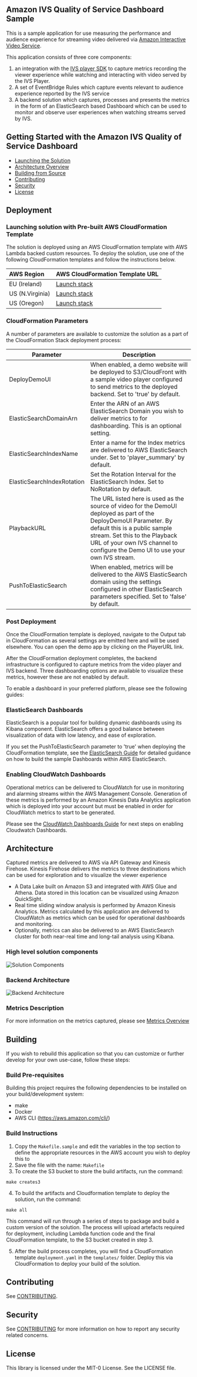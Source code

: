 ## Amazon IVS Quality of Service Dashboard Sample

This is a sample application for use measuring the performance and audience experience for streaming video delivered via [Amazon Interactive Video Service](https://aws.amazon.com/ivs/).

This application consists of three core components:

1. an integration with the [IVS player SDK](https://docs.aws.amazon.com/ivs/latest/userguide/SWPG.html) to capture metrics recording the viewer experience while watching and interacting with video served by the IVS Player. 
2. A set of EventBridge Rules which capture events relevant to audience experience reported by the IVS service
3. A backend solution which captures, processes and presents the metrics in the form of an ElasticSearch based Dashboard which can be used to monitor and observe user experiences when watching streams served by IVS. 

## Getting Started with the Amazon IVS Quality of Service Dashboard

* [Launching the Solution](#Deployment)
* [Architecture Overview](#Architecture)
* [Building from Source](#Building)
* [Contributing](#Contributing)
* [Security](#Security)
* [License](#License)

## Deployment

### Launching solution with Pre-built AWS CloudFormation Template

The solution is deployed using an AWS CloudFormation template with AWS Lambda backed custom resources. To deploy the solution, use one of the following CloudFormation templates and follow the instructions below.

| AWS Region | AWS CloudFormation Template URL |
|:-----------|:----------------------------|
| EU (Ireland) |<a href="https://console.aws.amazon.com/cloudformation/home?region=eu-west-1#/stacks/new?stackName=ivsqos&templateURL=https%3A%2F%2Fivsqos-github-templates-eu-west-1.s3-eu-west-1.amazonaws.com%2Fqos%2Fv0.4%2Ftemplates%2Fdeployment.yaml" target="_blank">Launch stack</a> |
| US (N.Virginia) |<a href="https://console.aws.amazon.com/cloudformation/home?region=us-east-1#/stacks/new?stackName=ivsqos&templateURL=https%3A%2F%2Fivsqos-github-templates-us-east-1.s3.amazonaws.com%2Fqos%2Fv0.4%2Ftemplates%2Fdeployment.yaml" target="_blank">Launch stack</a> |
| US (Oregon) |<a href="https://console.aws.amazon.com/cloudformation/home?region=us-west-2#/stacks/new?stackName=ivsqos&templateURL=https%3A%2F%2Fivsqos-github-templates-us-west-2.s3-us-west-2.amazonaws.com%2Fqos%2Fv0.4%2Ftemplates%2Fdeployment.yaml" target="_blank">Launch stack</a> |

### CloudFormation Parameters

A number of parameters are available to customize the solution as a part of the CloudFormation Stack deployment process:

| Parameter | Description |
|---|---|
| DeployDemoUI | When enabled, a demo website will be deployed to S3/CloudFront with a sample video player configured to send metrics to the deployed backend. Set to 'true' by default. |
| ElasticSearchDomainArn | Enter the ARN of an AWS ElasticSearch Domain you wish to deliver metrics to for dashboarding. This is an optional setting. |
| ElasticSearchIndexName | Enter a name for the Index metrics are delivered to AWS ElasticSearch under. Set to 'player_summary' by default. | 
| ElasticSearchIndexRotation | Set the Rotation Interval for the ElasticSearch Index. Set to NoRotation by default. | 
| PlaybackURL | The URL listed here is used as the source of video for the DemoUI deployed as part of the DeployDemoUI Parameter. By default this is a public sample stream. Set this to the Playback URL of your own IVS channel to configure the Demo UI to use your own IVS stream. | 
| PushToElasticSearch | When enabled, metrics will be delivered to the AWS ElasticSearch domain using the settings configured in other ElasticSearch parameters specified. Set to 'false' by default. |

### Post Deployment

Once the CloudFormation template is deployed, navigate to the Output tab in CloudFormation as several settings are emitted here and will be used elsewhere. You can open the demo app by clicking on the PlayerURL link.

After the CloudFormation deployment completes, the backend infrastructure is configured to capture metrics from the video player and IVS backend. Three dashboarding options are available to visualize these metrics, however these are not enabled by default. 

To enable a dashboard in your preferred platform, please see the following guides:

### ElasticSearch Dashboards

ElasticSearch is a popular tool for building dynamic dashboards using its Kibana component. ElasticSearch offers a good balance between visualization of data with low latency, and ease of exploration. 

If you set the PushToElasticSearch parameter to 'true' when deploying the CloudFormation template, see the [ElasticSearch Guide](./docs/elasticsearch.md) for detailed guidance on how to build the sample Dashboards within AWS ElasticSearch. 


### Enabling CloudWatch Dashboards

Operational metrics can be delivered to CloudWatch for use in monitoring and alarming streams within the AWS Management Console. Generation of these metrics is performed by an Amazon Kinesis Data Analytics application which is deployed into your account but must be enabled in order for CloudWatch metrics to start to be generated. 

Please see the [CloudWatch Dashboards Guide](./docs/cloudwatch-dashboards.md) for next steps on enabling Cloudwatch Dashboards. 




## Architecture

Captured metrics are delivered to AWS via API Gateway and Kinesis Firehose. Kinesis Firehose delivers the metrics to three destinations which can be used for exploration and to visualize the viewer experience

* A Data Lake built on Amazon S3 and integrated with AWS Glue and Athena. Data stored in this location can be visualized using Amazon QuickSight.
* Real time sliding window analysis is performed by Amazon Kinesis Analytics. Metrics calculated by this application are delivered to CloudWatch as metrics which can be used for operational dashboards and monitoring.
* Optionally, metrics can also be delivered to an AWS ElasticSearch cluster for both near-real time and long-tail analysis using Kibana.

### High level solution components
![Solution Components](./docs/images/solution_components.png)

### Backend Architecture
![Backend Architecture](./docs/images/qos_architecture.jpg)

### Metrics Description

For more information on the metrics captured, please see [Metrics Overview](./docs/metrics-overview.md)

## Building

If you wish to rebuild this application so that you can customize or further develop for your own use-case, follow these steps:

### Build Pre-requisites

Building this project requires the following dependencies to be installed on your build/development system:

- make
- Docker
- AWS CLI (https://aws.amazon.com/cli/)

### Build Instructions

1. Copy the ``Makefile.sample`` and edit the variables in the top section to define the appropriate resources in the AWS account you wish to deploy this to
2. Save the file with the name: ``Makefile``
3. To create the S3 bucket to store the build artifacts, run the command:

``make creates3``

4. To build the artifacts and Cloudformation template to deploy the solution, run the command:

``make all``

This command will run through a series of steps to package and build a custom version of the solution. The process will upload artefacts required for deployment, including Lambda function code and the final CloudFormation template, to the S3 bucket created in step 3.

5. After the build process completes, you will find a CloudFormation template ```deployment.yaml``` in the ```templates/``` folder. Deploy this via CloudFormation to deploy your build of the solution. 

## Contributing

See [CONTRIBUTING](CONTRIBUTING.md).

## Security

See [CONTRIBUTING](CONTRIBUTING.md#security-issue-notifications) for more information on how to report any security related concerns.

## License

This library is licensed under the MIT-0 License. See the LICENSE file.
